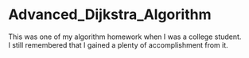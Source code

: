 # Advanced_Dijkstra_Algorithm
This was one of my algorithm homework when I was a college student.  
I still remembered that I gained a plenty of accomplishment from it.  


